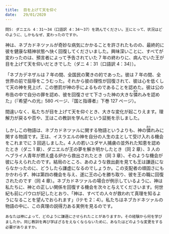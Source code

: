 ```yaml
---
title:  目を上げて天を仰ぐ
date:   29/01/2020
---
```


`問5: ダニエル 4：31～34（口語訳 4：34～37）を読んでください。王にとって、状況はどのように、しかもなぜ、変わったのですか。`

神は、ネブカドネツァルが奇妙な病気にかかることを許されたものの、最終的に彼を健康な精神状態へ快く回復してくださいました。興味深いことに、すべてが変わったのは、預言者によって予告されていた 7 年の終わりに、病んでいた王が目を上げて天を仰いだときでした（ダニ 4：31〔口語訳 4：34〕）。

「ネブカデネザルは 7 年の間、全国民の驚きの的であった。彼は 7 年の間、全世界の前で屈辱をこうむった。それから彼の理性が回復されて、彼は心を低くして天の神を見上げ、この懲罰が神の手によるものであることを認めた。彼は公の布告の中で自分の罪を認め、彼を回復させて下さった神の大きな<ruby>憐<rt>あわ</rt></ruby>れみを認めた」（『希望への光』580 ページ、『国と指導者』下巻 127 ページ）。

間違いなく、私たちが目を上げて天を仰ぐとき、大きな変化が起こりえます。理解力が戻るや否や、王はこの教訓を学んだという証拠を示しました。

しかしこの物語は、ネブカドネツァルに関する物語というよりも、神の<ruby>憐<rt>あわ</rt></ruby>れみに関する物語です。王は、イスラエルの神を自分の人生の主として受け入れる機会をこれまでに 3 回逃しました。4 人の若いユダヤ人捕虜の並外れた知恵を認めたとき（ダニ 1 章）、ダニエルが王の夢を解き明かしたとき（同 2 章）、3 人のヘブライ人青年が燃え盛る炉から救出されたとき（同 3 章）、そのような機会が彼に与えられたのです。結局のところ、あのような救出劇を見ても王は謙遜にならなかったのに、どうしたら謙虚になるのでしょうか。この支配者の頑固さにもかかわらず、神は第四の機会を与え、遂に王の心を勝ち取り、彼を王の職に回復されたのです（同 4 章）。ネブカドネツァルの場合が例示しているように、神は私たちに、神との正しい関係を回復する機会を次々と与えてくださいます。何世紀も前にパウロが記したとおり、「神は、すべての人々が救われて真理を知るようになることを望んでおられます」（Ⅰテモ 2：4）。私たちはネブカドネツァルの物語の中に、この真理の説得力ある実例を見るのです。

`あなたは神によって、どのように謙遜にさせられたことがありますか。その経験から何を学びましたか。同じ教訓を再び学ばざるをえなくならないために、あなたはどのような変更をする必要がありますか。`